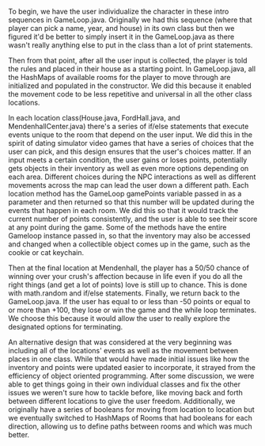 To begin, we have the user individualize the character in these intro sequences in GameLoop.java. Originally we had this sequence (where that player can pick a name, year, and house) in its own class but then we figured it'd be better to simply insert it in the GameLoop.java as there wasn't really anything else to put in the class than a lot of print statements. 

Then from that point, after all the user input is collected, the player is told the rules and placed in their house as a starting point. In GameLoop.java, all the HashMaps of available rooms for the player to move through are initialized and populated in the constructor. We did this because it enabled the movement code to be less repetitive and universal in all the other class locations. 

In each location class(House.java, FordHall.java, and MendenhallCenter.java) there's a series of if/else statements that execute events unique to the room that depend on the user input. We did this in the spirit of dating simulator video games that have a series of choices that the user can pick, and this design ensures that the user's choices matter. If an input meets a certain condition, the user gains or loses points, potentially gets objects in their inventory as well as even more options depending on each area. Different choices during the NPC interactions as well as different movements across the map can lead the user down a different path.
Each location method has the GameLoop gamePoints variable passed in as a parameter and then returned so that this number will be updated during the events that happen in each room. We did this so that it would track the current number of points consistently, and the user is able to see their score at any point during the game. Some of the methods have the entire Gameloop instance passed in, so that the inventory may also be accessed and changed when a collectible object comes up in the game, such as the cookie or cat keychain.

Then at the final location at Mendenhall, the player has a 50/50 chance of winning over your crush's affection because in life even if you do all the right things (and get a lot of points) love is still up to chance. This is done with math.random and if/else statements. Finally, we return back to the GameLoop.java. If the user has equal to or less than -50 points or equal to or more than +100, they lose or win the game and the while loop terminates. We choose this because it would allow the user to really explore the designated options for terminating.	

An alternative design that was considered at the very beginning was including all of the locations' events as well as the movement between places in one class. While that would have made initial issues like how the inventory and points were updated easier to incorporate, it strayed from the efficiency of object oriented programming. After some discussion, we were able to get things going in their own individual classes and fix the other issues we weren't sure how to tackle before, like moving back and forth between different locations to give the user freedom. Additionally, we originally have a series of booleans for moving from location to location but we eventually switched to HashMaps of Rooms that had booleans for each direction, allowing us to define paths between rooms and  which was much better.
